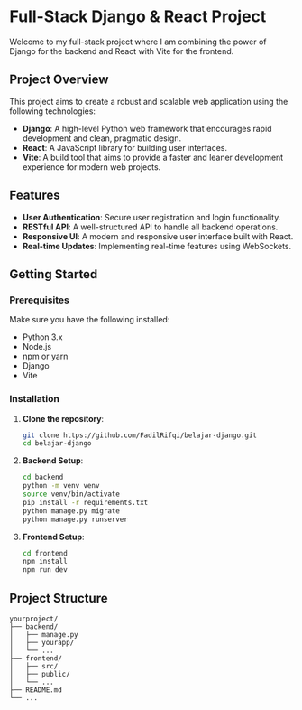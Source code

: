 # Full-Stack Django & React Project

Welcome to my full-stack project where I am combining the power of Django for the backend and React with Vite for the frontend.

## Project Overview

This project aims to create a robust and scalable web application using the following technologies:

- **Django**: A high-level Python web framework that encourages rapid development and clean, pragmatic design.
- **React**: A JavaScript library for building user interfaces.
- **Vite**: A build tool that aims to provide a faster and leaner development experience for modern web projects.

## Features

- **User Authentication**: Secure user registration and login functionality.
- **RESTful API**: A well-structured API to handle all backend operations.
- **Responsive UI**: A modern and responsive user interface built with React.
- **Real-time Updates**: Implementing real-time features using WebSockets.

## Getting Started

### Prerequisites

Make sure you have the following installed:

- Python 3.x
- Node.js
- npm or yarn
- Django
- Vite

### Installation

1. **Clone the repository**:

   ```sh
   git clone https://github.com/FadilRifqi/belajar-django.git
   cd belajar-django
   ```

2. **Backend Setup**:

   ```sh
   cd backend
   python -m venv venv
   source venv/bin/activate
   pip install -r requirements.txt
   python manage.py migrate
   python manage.py runserver
   ```

3. **Frontend Setup**:
   ```sh
   cd frontend
   npm install
   npm run dev
   ```

## Project Structure

```plaintext
yourproject/
├── backend/
│   ├── manage.py
│   ├── yourapp/
│   └── ...
├── frontend/
│   ├── src/
│   ├── public/
│   └── ...
├── README.md
└── ...
```
